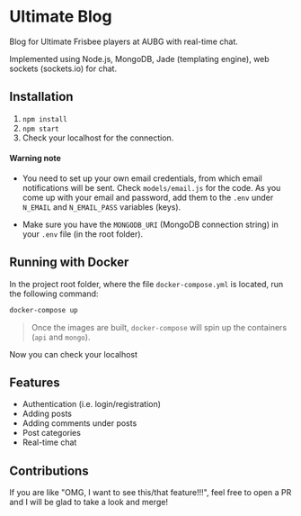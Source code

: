 # Ultimate Blog

Blog for Ultimate Frisbee players at AUBG with real-time chat. 

Implemented using Node.js, MongoDB, Jade (templating engine), web sockets (sockets.io) for chat.

## Installation

1. `npm install`
2. `npm start`
3. Check your localhost for the connection.

#### Warning note

* You need to set up your own email credentials, from which email notifications will be sent. Check `models/email.js` for the code. As you come up with your email and password, add them to the `.env` under `N_EMAIL` and `N_EMAIL_PASS` variables (keys).

* Make sure you have the `MONGODB_URI` (MongoDB connection string) in your `.env` file (in the root folder).


## Running with Docker

In the project root folder, where the file `docker-compose.yml` is located, run the following command:

```bash
docker-compose up
```

> Once the images are built, `docker-compose` will spin up the containers (`api` and `mongo`).

Now you can check your localhost

## Features

* Authentication (i.e. login/registration)
* Adding posts
* Adding comments under posts
* Post categories
* Real-time chat

## Contributions

If you are like "OMG, I want to see this/that feature!!!", feel free to open a PR and I will be glad to take a look and merge!
